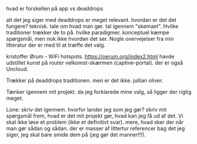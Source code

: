 hvad er forskellen på app vs deaddrops

alt det jeg siger med deaddrops er meget relevant.
hvordan er det det fungere? teknisk. tale om hvad man gør. tal igennem "skemaet". Hvilke traditioner trækker de to på. hvilke paradigmer. konceptuel kæmpe spørgsmål, men nok ikke hvordan det ser.
Nogle overvejelser fra min litteratur der er med til at træffe det valg.

kristoffer Ørum - WiFi hotspots.  https://oerum.org/index2.html
havde udstillet kunst på router velkomst-skærmen (captive-portal).
der er også Uncloud.

Trækker på deaddrops traditionen. men er det ikke. jullian oliver.



Tænker igennem mit projekt. da jeg forklarede mine valg, så ligger der rigtig meget.

Lone: skriv det igennem. hvorfor lander jeg som jeg gør? skriv mit spørgsmål frem, hvad er det mit projekt gør, hvad kan jeg få ud af det. Vi skal ikke løse et problem (ikke et definitivt svar). mere, hvad sker der når man gør sådan og sådan.
der er masser af littertur referencer bag det jeg siger, jeg skal bare smide dem på (jeg gør det manner!!!). 
